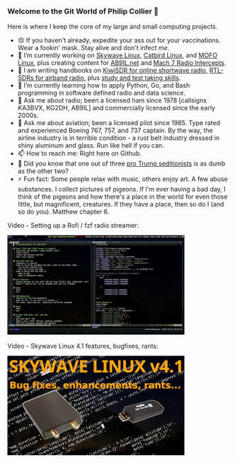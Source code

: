 ### Welcome to the Git World of Philip Collier 👋

Here is where I keep the core of my large and small computing projects.

- :angry: If you haven't already, expedite your ass out for your vaccinations.  Wear a fookin' mask.  Stay alive and don't infect _me_.
- 🔭 I’m currently working on [Skywave Linux], [Catbird Linux], and [MOFO Linux], plus creating content for [AB9IL.net] and [Mach 7 Radio Intercepts].
- 👯 I am writing handbooks on [KiwiSDR for online shortwave radio], [RTL-SDRs for airband radio], plus [study and test taking skills].
- 🌱 I’m currently learning how to apply Python, Go, and Bash programming in software defined radio and data science.
- 💬 Ask me about radio; been a licensed ham since 1978 [callsigns KA3BVX, KG2DH, AB9IL] and commercially licensed since the early 2000s.
- 💬 Ask me about aviation; been a licensed pilot since 1985.  Type rated and experienced Boeing 767, 757, and 737 captain.  By the way, the airline industry is in terrible condition - a rust belt industry dressed in shiny aluminum and glass.  Run like hell if you can.
- 📫 How to reach me: Right here on Github.
- :shit: Did you know that one out of three [pro Trump seditionists] is as dumb as the other two?
- ⚡ Fun fact: Some people relax with music, others enjoy art.  A few abuse substances.  I collect pictures of pigeons.  If I'm ever having a bad day, I think of the pigeons and how there's a place in the world for even those little, but magnificent, creatures.  If they have a place, then so do I (and so do you).  Matthew chapter 6.

Video - Setting up a Rofi / fzf radio streamer:

[![Setting up a Rofi / fzf internet radio streamer.](screenshot_youtube_1.png)](https://youtu.be/watch?v=euHLtJu9W6Y "Setting up a Rofi / fzf internet radio streamer.")


Video - Skywave Linux 4.1 features, bugfixes, rants:

[![Skywave Linux 4.1 features, bugfixes, rants.](screenshot_youtube_2.png)](https://youtu.be/watch?v=YBkglgFf8MU "Skywave Linux 4.1 features, bugfixes, rants.")

<br />
<br />

[AB9IL.net]: https://www.ab9il.net
[study and test taking skills]: https://tinyurl.com/4bmad829
[Mach 7 Radio Intercepts]: https://youtube.com/user/AB9IL
[KiwiSDR for online shortwave radio]: https://tinyurl.com/kiwisdr01
[RTL-SDRs for airband radio]: https://tinyurl.com/rtlsdr01
[Skywave Linux]: https://skywavelinux.com
[Catbird Linux]: https://catbirdlinux.com
[MOFO Linux]: https://mofolinux.com
[pro Trump seditionists]: https://youtu.be/sDF-UIr-waI
